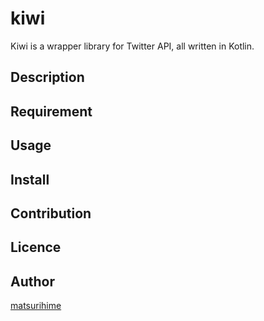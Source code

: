 # kiwi

Kiwi is a wrapper library for Twitter API, all written in Kotlin.

## Description

## Requirement

## Usage

## Install

## Contribution

## Licence

## Author

[matsurihime](https://github.com/matsurihime)

